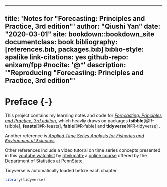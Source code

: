 
--- 
title: 'Notes for "Forecasting: Principles and Practice, 3rd edition"'
author: "Qiushi Yan"
date: "2020-03-01"
site: bookdown::bookdown_site
documentclass: book
bibliography: [references.bib, packages.bib]
biblio-style: apalike
link-citations: yes
github-repo: enixam/fpp
#nocite: '@*'
description: '"Reproducing "Forecasting: Principles and Practice, 3rd edition"'
---

# Preface {-}

This project contains my learning notes and code for [*Forecasting: Principles and Practice, 3rd edition*](https://otexts.com/fpp3/), which heavliy draws on packages **tsibble**[@R-tsibble], **feasts**[@R-feasts], **fable**[@R-fable] and **tidyverse**[@R-tidyverse] .  

Another reference is [*Applied Time Series Analysis for Fisheries and Environmental Sciences*](https://nwfsc-timeseries.github.io/atsa-labs/)  

Other references include a video tutorial on time series concepts presented in this [youtube watchlist](https://www.youtube.com/playlist?list=PLvcbYUQ5t0UHOLnBzl46_Q6QKtFgfMGc3) by [ritvikmath](https://www.youtube.com/channel/UCUcpVoi5KkJmnE3bvEhHR0Q); a [online course](https://online.stat.psu.edu/stat510) offered by the Department of Statistics at PennState. 

Tidyverse is automatically loaded before each chapter.


```r
library(tidyverse)
```

